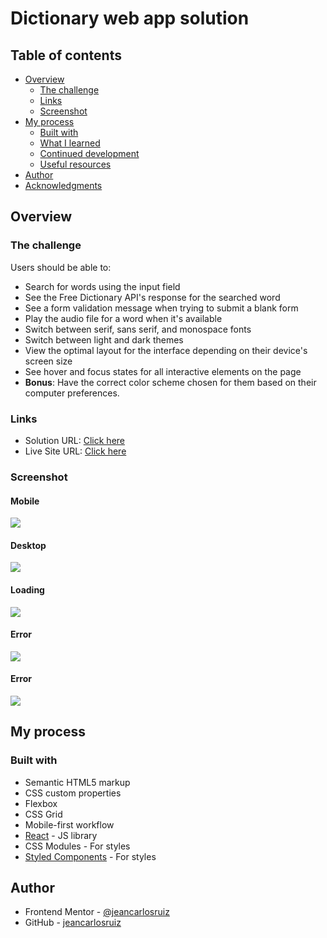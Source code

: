 # Dictionary web app solution

## Table of contents

- [Overview](#overview)
  - [The challenge](#the-challenge)
  - [Links](#links)
  - [Screenshot](#screenshot)
- [My process](#my-process)
  - [Built with](#built-with)
  - [What I learned](#what-i-learned)
  - [Continued development](#continued-development)
  - [Useful resources](#useful-resources)
- [Author](#author)
- [Acknowledgments](#acknowledgments)

## Overview

### The challenge

Users should be able to:

- Search for words using the input field
- See the Free Dictionary API's response for the searched word
- See a form validation message when trying to submit a blank form
- Play the audio file for a word when it's available
- Switch between serif, sans serif, and monospace fonts
- Switch between light and dark themes
- View the optimal layout for the interface depending on their device's screen size
- See hover and focus states for all interactive elements on the page
- **Bonus**: Have the correct color scheme chosen for them based on their computer preferences.

### Links

- Solution URL: [Click here](https://github.com/jeancarlosruiz/dictionary-web-app-react)
- Live Site URL: [Click here](https://dictionary-web-app-reactjs.netlify.app/)

### Screenshot

#### Mobile

![](./design/Mobile.png)

#### Desktop

![](./design/Desktop.png)

#### Loading

![](./design/Loading.png)

#### Error

![](./design/Error.png)

#### Error

![](./design/lighthouse-report.png)

## My process

### Built with

- Semantic HTML5 markup
- CSS custom properties
- Flexbox
- CSS Grid
- Mobile-first workflow
- [React](https://reactjs.org/) - JS library
- CSS Modules - For styles
- [Styled Components](https://styled-components.com/) - For styles

## Author

- Frontend Mentor - [@jeancarlosruiz](https://www.frontendmentor.io/profile/jeancarlosruiz)
- GitHub - [jeancarlosruiz](https://github.com/jeancarlosruiz)
